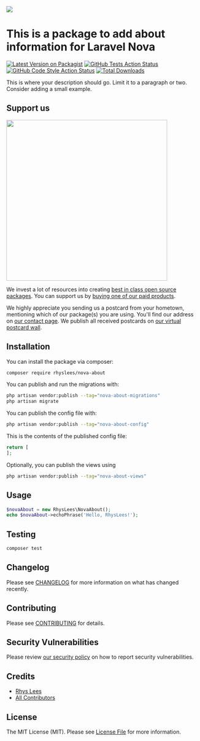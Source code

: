 
[<img src="https://github-ads.s3.eu-central-1.amazonaws.com/support-ukraine.svg?t=1" />](https://supportukrainenow.org)

# This is a package to add about information for Laravel Nova

[![Latest Version on Packagist](https://img.shields.io/packagist/v/rhyslees/nova-about.svg?style=flat-square)](https://packagist.org/packages/rhyslees/nova-about)
[![GitHub Tests Action Status](https://img.shields.io/github/workflow/status/rhyslees/nova-about/run-tests?label=tests)](https://github.com/rhyslees/nova-about/actions?query=workflow%3Arun-tests+branch%3Amain)
[![GitHub Code Style Action Status](https://img.shields.io/github/workflow/status/rhyslees/nova-about/Fix%20PHP%20code%20style%20issues?label=code%20style)](https://github.com/rhyslees/nova-about/actions?query=workflow%3A"Fix+PHP+code+style+issues"+branch%3Amain)
[![Total Downloads](https://img.shields.io/packagist/dt/rhyslees/nova-about.svg?style=flat-square)](https://packagist.org/packages/rhyslees/nova-about)

This is where your description should go. Limit it to a paragraph or two. Consider adding a small example.

## Support us

[<img src="https://github-ads.s3.eu-central-1.amazonaws.com/nova-about.jpg?t=1" width="419px" />](https://spatie.be/github-ad-click/nova-about)

We invest a lot of resources into creating [best in class open source packages](https://spatie.be/open-source). You can support us by [buying one of our paid products](https://spatie.be/open-source/support-us).

We highly appreciate you sending us a postcard from your hometown, mentioning which of our package(s) you are using. You'll find our address on [our contact page](https://spatie.be/about-us). We publish all received postcards on [our virtual postcard wall](https://spatie.be/open-source/postcards).

## Installation

You can install the package via composer:

```bash
composer require rhyslees/nova-about
```

You can publish and run the migrations with:

```bash
php artisan vendor:publish --tag="nova-about-migrations"
php artisan migrate
```

You can publish the config file with:

```bash
php artisan vendor:publish --tag="nova-about-config"
```

This is the contents of the published config file:

```php
return [
];
```

Optionally, you can publish the views using

```bash
php artisan vendor:publish --tag="nova-about-views"
```

## Usage

```php
$novaAbout = new RhysLees\NovaAbout();
echo $novaAbout->echoPhrase('Hello, RhysLees!');
```

## Testing

```bash
composer test
```

## Changelog

Please see [CHANGELOG](CHANGELOG.md) for more information on what has changed recently.

## Contributing

Please see [CONTRIBUTING](https://github.com/RhysLees/.github/blob/main/CONTRIBUTING.md) for details.

## Security Vulnerabilities

Please review [our security policy](../../security/policy) on how to report security vulnerabilities.

## Credits

- [Rhys Lees](https://github.com/RhysLees)
- [All Contributors](../../contributors)

## License

The MIT License (MIT). Please see [License File](LICENSE.md) for more information.
